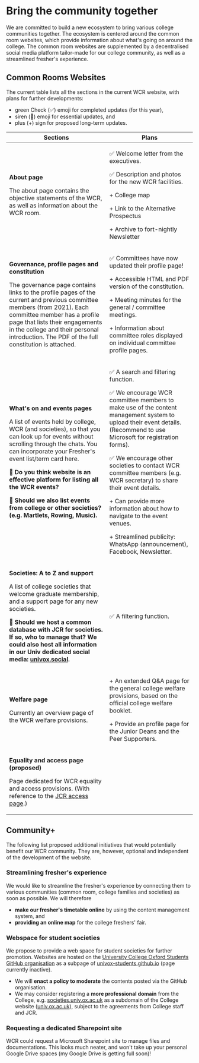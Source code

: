 # Bring the community together
We are committed to build a new ecosystem to bring various college communities together. The ecosystem is centered around the common room websites, which provide information about what's going on around the college. The common room websites are supplemented by a decentralised social media platform tailor-made for our college community, as well as a streamlined fresher's experience.

## Common Rooms Websites
The current table lists all the sections in the current WCR website, with plans for further developments:
- green Check (✅) emoji for completed updates (for this year),
- siren (🚨) emoji for essential updates, and 
- plus (+) sign for proposed long-term updates.

<table>
<thead>
  <tr>
    <th>Sections</th>
    <th>Plans</th>
  </tr>
</thead>
<tbody>
  <tr>
    <td>
      <p><b>About page</b></p>
      <p>The about page contains the objective statements of the WCR, as well as information about the WCR room.</p>
    </td>
    <td>
      <p>✅ Welcome letter from the executives.</p>
      <p>✅ Description and photos for the new WCR facilities.</p>
      <p>+ College map</p>
      <p>+ Link to the Alternative Prospectus</p>
      <p>+ Archive to fort-nightly Newsletter</p>
    </td>
  </tr>
  <tr>
    <td>
      <p><b>Governance, profile pages and constitution</b></p>
      <p>The governance page contains links to the profile pages of the current and previous committee members (from 2021). Each committee member has a profile page that lists their engagements in the college and their personal introduction. The PDF of the full constitution is attached.</p>
    </td>
    <td>
      <p>✅ Committees have now updated their profile page!</p>
      <p>+ Accessible HTML and PDF version of the constitution.</p>
      <p>+ Meeting minutes for the general / committee meetings.</p>
      <p>+ Information about committee roles displayed on individual committee profile pages.</p>
    </td>
  </tr>
  <tr>
    <td>
      <p><b>What's on and events pages</b></p>
      <p>A list of events held by college, WCR (and societies), so that you can look up for events without scrolling through the chats. You can incorporate your Fresher's event list/term card here.</p>
      <p>🤔 <b>Do you think website is an effective platform for listing all the WCR events?</b></p>
      <p>🤔 <b>Should we also list events from college or other societies? (e.g. Martlets, Rowing, Music).</b></p>
    </td>
    <td>
      <p>✅ A search and filtering function.</p>
      <p>✅ We encourage WCR committee members to make use of the content management system to upload their event details. (Recommend to use Microsoft for registration forms).</p>
      <p>✅ We encourage other societies to contact WCR committee members (e.g. WCR secretary) to share their event details.</p>
      <p>+ Can provide more information about how to navigate to the event venues.</p>
      <p>+ Streamlined publicity: WhatsApp (announcement), Facebook, Newsletter.</p>
    </td>
  </tr>
  <tr>
    <td>
      <p><b>Societies: A to Z and support</b></p>
      <p>A list of college societies that welcome graduate membership, and a support page for any new societies.</p>
      <p>🤔 <b>Should we host a common database with JCR for societies. If so, who to manage that? We could also host all information in our Univ dedicated social media: <a href="https://univox.social">univox.social</a>.</b></p>
    </td>
    <td>
      <p>✅ A filtering function.</p>
    </td>
  </tr>
  <tr>
    <td>
      <p><b>Welfare page</b></p>
      <p>Currently an overview page of the WCR welfare provisions.</p>
    </td>
    <td>
      <p>+ An extended Q&A page for the general college welfare provisions, based on the official college welfare booklet.</p>
      <p>+ Provide an profile page for the Junior Deans and the Peer Supporters.</p>
    </td>
  </tr>
  <tr>
    <td>
      <p><b>Equality and access page (proposed)</b></p>
      <p>Page dedicated for WCR equality and access provisions. (With reference to the <a href="https://www.univjcr.com/access">JCR access page</a>.)</p>
    </td>
  </tr>
</tbody>
</table>

## Community+
The following list proposed additional initiatives that would potentially benefit our WCR community. They are, however, optional and independent of the development of the website.

### Streamlining fresher's experience
We would like to streamline the fresher's experience by connecting them to various communities (common room, college families and societies) as soon as possible. We will therefore 

- **make our fresher's timetable online** by using the content management system, and
- **providing an online map** for the college freshers' fair.

### Webspace for student societies
We propose to provide a web space for student societies for further promotion. Websites are hosted on the [University College Oxford Students GitHub organisation](https://github.com/univox-students) as a subpage of [univox-students.github.io](https://univox-students.github.io) (page currently inactive). 

- We will **enact a policy to moderate** the contents posted via the GitHub organisation.
- We may consider registering a **more professional domain** from the College, e.g. [societies.univ.ox.ac.uk](https://societies.univ.ox.ac.uk) as a subdomain of the College website ([univ.ox.ac.uk](https://univ.ox.ac.uk)), subject to the agreements from College staff and JCR.

### Requesting a dedicated Sharepoint site
WCR could request a Microsoft Sharepoint site to manage files and documentations. This looks much neater, and won't take up your personal Google Drive spaces (my Google Drive is getting full soon)!